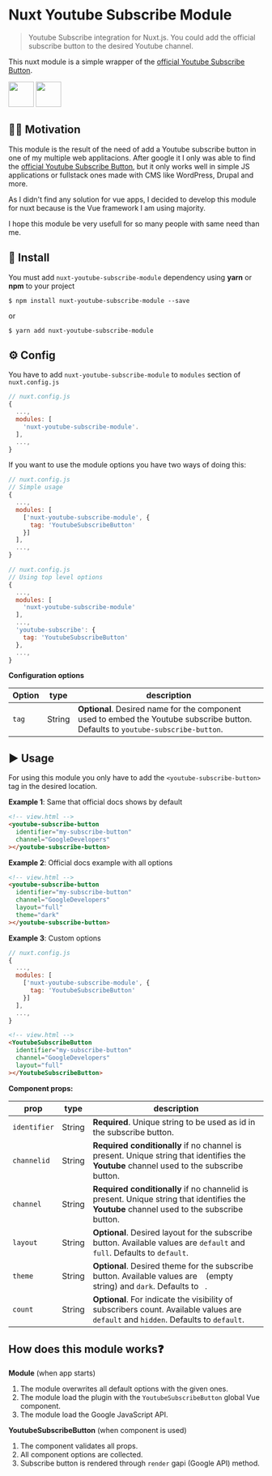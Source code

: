 # Nuxt Youtube Subscribe Module
> Youtube Subscribe integration for Nuxt.js. You could add the official subscribe button to the desired Youtube channel.

This nuxt module is a simple wrapper of the [official Youtube Subscribe Button](https://developers.google.com/youtube/subscribe).

<img src="https://nuxtjs.org/logos/nuxt-icon.png" witdh="50" height="50">
<img src="https://i.pinimg.com/originals/de/1c/91/de1c91788be0d791135736995109272a.png" witdh="50" height="50">

## ✍🏻 Motivation

This module is the result of the need of add a Youtube subscribe button in one of my multiple web applitacions. After google it I only was able to find the [official Youtube Subscribe Button](https://developers.google.com/youtube/subscribe), but it only works well in simple JS applications or fullstack ones made with CMS like WordPress, Drupal and more.

As I didn't find any solution for vue apps, I decided to develop this module for nuxt because is the Vue framework I am using majority.

I hope this module be very usefull for so many people with same need than me.

## 🧱 Install

You must add `nuxt-youtube-subscribe-module` dependency using **yarn** or **npm** to your project

```
$ npm install nuxt-youtube-subscribe-module --save
```

or

```
$ yarn add nuxt-youtube-subscribe-module
```

## ⚙️ Config

You have to add `nuxt-youtube-subscribe-module` to `modules` section of `nuxt.config.js`

```js
// nuxt.config.js
{
  ...,
  modules: [
    'nuxt-youtube-subscribe-module'.
  ],
  ...,
}
```

If you want to use the module options you have two ways of doing this:

```js
// nuxt.config.js
// Simple usage
{
  ...,
  modules: [
    ['nuxt-youtube-subscribe-module', {
      tag: 'YoutubeSubscribeButton'
    }]
  ],
  ...,
}
```

```js
// nuxt.config.js
// Using top level options
{
  ...,
  modules: [
    'nuxt-youtube-subscribe-module'
  ],
  ...,
  'youtube-subscribe': {
    tag: 'YoutubeSubscribeButton'
  },
  ...,
}
```

**Configuration options**

| Option | type |  description
| -------- | ---- | -----------
| `tag` | String | **Optional**. Desired name for the component used to embed the Youtube subscribe button. Defaults to `youtube-subscribe-button`.

## ▶️ Usage

For using this module you only have to add the `<youtube-subscribe-button>` tag in the desired location.

**Example 1**: Same that official docs shows by default

```html
<!-- view.html -->
<youtube-subscribe-button
  identifier="my-subscribe-button"
  channel="GoogleDevelopers"
></youtube-subscribe-button>
```

**Example 2**: Official docs example with all options

```html
<!-- view.html -->
<youtube-subscribe-button
  identifier="my-subscribe-button"
  channel="GoogleDevelopers"
  layout="full"
  theme="dark"
></youtube-subscribe-button>
```

**Example 3**: Custom options

```js
// nuxt.config.js
{
  ...,
  modules: [
    ['nuxt-youtube-subscribe-module', {
      tag: 'YoutubeSubscribeButton'
    }]
  ],
  ...,
}
```

```html
<!-- view.html -->
<YoutubeSubscribeButton
  identifier="my-subscribe-button"
  channel="GoogleDevelopers"
  layout="full"
></YoutubeSubscribeButton>
```

**Component props:**

| prop | type | description
| ---- | ---- | -----------
| `identifier` | String | **Required**. Unique string to be used as id in the subscribe button.
| `channelid` | String | **Required conditionally** if no channel is present. Unique string that identifies the **Youtube** channel used to the subscribe button.
| `channel` | String | **Required conditionally** if no channelid is present. Unique string that identifies the **Youtube** channel used to the subscribe button.
| `layout` | String | **Optional**. Desired layout for the subscribe button. Available values are `default` and `full`. Defaults to `default`.
| `theme` | String | **Optional**. Desired theme for the subscribe button. Available values are ` ` (empty string) and `dark`. Defaults to ` `.
| `count` | String | **Optional**. For indicate the visibility of subscribers count. Available values are `default` and `hidden`. Defaults to `default`.

## How does this module works❓

**Module** (when app starts)
1. The module overwrites all default options with the given ones.
2. The module load the plugin with the `YoutubeSubscribeButton` global Vue component.
3. The module load the Google JavaScript API.

**YoutubeSubscribeButton** (when component is used)
1. The component validates all props.
2. All component options are collected.
3. Subscribe button is rendered through `render` gapi (Google API) method. 
